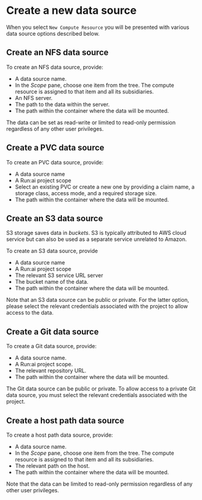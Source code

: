 # Create a new data source

When you select `New Compute Resource` you will be presented with various data source options described below.

## Create an NFS data source

To create an NFS data source, provide:

* A data source name.
* In the *Scope* pane, choose one item from the tree. The compute resource is assigned to that item and all its subsidiaries.
* An NFS server.
* The path to the data within the server.
* The path within the container where the data will be mounted.

The data can be set as read-write or limited to read-only permission regardless of any other user privileges.

## Create a PVC data source

To create an PVC data source, provide:

* A data source name
* A Run:ai project scope
* Select an existing PVC or create a new one by providing a claim name, a storage class, access mode, and a required storage size. 
* The path within the container where the data will be mounted.

## Create an S3 data source

S3 storage saves data in _buckets_. S3 is typically attributed to AWS cloud service but can also be used as a separate service unrelated to Amazon. 

To create an S3 data source, provide

* A data source name
* A Run:ai project scope
* The relevant S3 service URL server
* The bucket name of the data. 
* The path within the container where the data will be mounted.

Note that an S3 data source can be public or private. For the latter option, please select the relevant credentials associated with the project to allow access to the data.

## Create a Git data source

To create a Git data source, provide:

* A data source name.
* A Run:ai project scope.
* The relevant repository URL.
* The path within the container where the data will be mounted.

The Git data source can be public or private. To allow access to a private Git data source, you must select the relevant credentials associated with the project. 

## Create a host path data source

To create a host path data source, provide:

* A data source name.
* In the *Scope* pane, choose one item from the tree. The compute resource is assigned to that item and all its subsidiaries.
* The relevant path on the host.
* The path within the container where the data will be mounted.

Note that the data can be limited to read-only permission regardless of any other user privileges.
